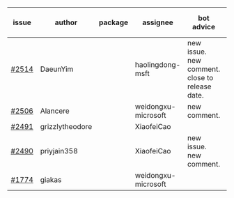 | issue | author | package | assignee | bot advice | created date of issue | target release date | date from target |
| ------ | ------ | ------ | ------ | ------ | ------ | ------ | :-----: |
| [#2514](https://github.com/Azure/sdk-release-request/issues/2514) | DaeunYim |  | haolingdong-msft | new issue. new comment. close to release date.  | 03-03 | 03-07 | -1 |
| [#2506](https://github.com/Azure/sdk-release-request/issues/2506) | Alancere |  | weidongxu-microsoft | new comment. | 03-03 | 03-17 |  |
| [#2491](https://github.com/Azure/sdk-release-request/issues/2491) | grizzlytheodore |  | XiaofeiCao |  | 02-25 | 03-01 |  |
| [#2490](https://github.com/Azure/sdk-release-request/issues/2490) | priyjain358 |  | XiaofeiCao | new issue. new comment. | 02-25 | 03-14 |  |
| [#1774](https://github.com/Azure/sdk-release-request/issues/1774) | giakas |  | weidongxu-microsoft |  | 07-14 | 07-19 |  |
